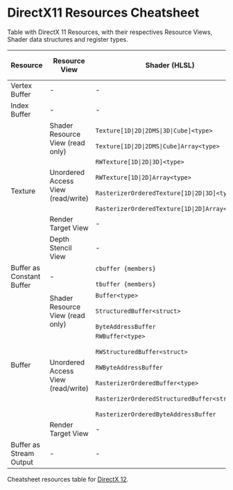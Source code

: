 # DirectX11 Resources Cheatsheet

Table with DirectX 11 Resources, with their respectives Resource Views, Shader data structures and register types.

<!--
<table>
    <thead>
        <tr>
            <th>Layer 1</th>
            <th>Layer 2</th>
            <th>Layer 3</th>
        </tr>
    </thead>
    <tbody>
        <tr>
            <td rowspan=4>L1 Name</td>
            <td rowspan=2>L2 Name A</td>
            <td>L3 Name A</td>
        </tr>
        <tr>
            <td>L3 Name B</td>
        </tr>
        <tr>
            <td rowspan=2>L2 Name B</td>
            <td>L3 Name C</td>
        </tr>
        <tr>
            <td>L3 Name D</td>
        </tr>
    </tbody>
</table>
-->

<table>
    <thead>
        <tr>
            <th>Resource</th>
            <th>Resource View</th>
            <th>Shader (HLSL)</th>
            <th>Shader Register Type</th>
        </tr>
    </thead>
    <tbody>
        <!-- VERTEX BUFFER -->
        <tr>
            <td>Vertex Buffer</td>
            <td>-</td>
            <td>-</td>
            <td> </td>
        </tr>
        <!-- INDEX BUFFER -->
        <tr>
            <td>Index Buffer</td>
            <td>-</td>
            <td>-</td>
            <td> </td>
        </tr>
        <!-- TEXTURE -->
        <tr>
            <td rowspan=4>Texture</td>
            <td>Shader Resource View (read only)</td>
            <td><code>Texture[1D|2D|2DMS|3D|Cube]&lt;type&gt;</code> <br><br> <code>Texture[1D|2D|2DMS|Cube]Array&lt;type&gt;</code></td>
            <td><code>t</code></td>
        </tr>
        <tr>
            <td>Unordered Access View (read/write)</td>
            <td><code>RWTexture[1D|2D|3D]&lt;type&gt;</code> <br><br> <code>RWTexture[1D|2D]Array&lt;type&gt;</code> <br><br> <code>RasterizerOrderedTexture[1D|2D|3D]&lt;type&gt</code> <br><br> <code>RasterizerOrderedTexture[1D|2D]Array&lt;type&gt</code></td>
            <td><code>u</code></td>
        </tr>
        <tr>
            <td>Render Target View</td>
            <td>-<type></td>
            <td> </td>
        </tr>
        <tr>
            <td>Depth Stencil View</td>
            <td>-<type></td>
            <td> </td>
        </tr>
        <!-- BUFFER AS CONSTANT BUFFER -->
        <tr>
            <td>Buffer as Constant Buffer</td>
            <td>-</td>
            <td><code>cbuffer {members}</code> <br><br> <code>tbuffer {members}</code></td>
            <td><code>b</code> <br><br> <code>t</code></td>
        </tr>
        <!-- BUFFER -->
        <tr>
            <td rowspan=3>Buffer</td>
            <td>Shader Resource View (read only)</td>
            <td><code>Buffer&lt;type&gt;</code> <br><br> <code>StructuredBuffer&lt;struct&gt;</code> <br><br> <code>ByteAddressBuffer</code></td>
            <td><code>t</code></td>
        </tr>
        <tr>
            <td>Unordered Access View (read/write)</td>
            <td><code>RWBuffer&lt;type&gt;</code> <br><br> <code>RWStructuredBuffer&lt;struct&gt;</code> <br><br> <code>RWByteAddressBuffer</code> <br><br> <code>RasterizerOrderedBuffer&lt;type&gt;</code> <br><br> <code>RasterizerOrderedStructuredBuffer&lt;struct&gt;</code> <br><br> <code>RasterizerOrderedByteAddressBuffer</code></td>
            <td><code>u</code></td>
        </tr>
        <tr>
            <td>Render Target View</td>
            <td>-<type></td>
            <td> </td>
        </tr>
        <!-- BUFFER AS STREAM OUTPUT -->
        <tr>
            <td>Buffer as Stream Output</td>
            <td>-</td>
            <td>-</td>
            <td> </td>
        </tr>
    </tbody>
</table>

Cheatsheet resources table for [DirectX 12](https://github.com/AaronRuizMoraUK/DirectX12-Resources-Cheatsheet/blob/main/README.md).
